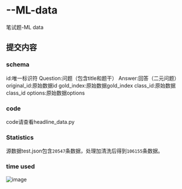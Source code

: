 # --ML-data
笔试题-ML data
## 提交内容
### schema
id:唯一标识符
Question:问题（包含title和题干）
Answer:回答（二元问题）
original_id:原始数据id
gold_index:原始数据gold_index
class_id:原始数据class_id
options:原始数据options
### code
code请查看headline_data.py
### Statistics
源数据test.json包含`20547`条数据，处理加清洗后得到`106155`条数据。
### time used
![image](https://github.com/user-attachments/assets/c902ecdc-bf6f-470e-8d75-f7400e05e42d)

